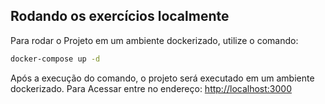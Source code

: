## Rodando os exercícios localmente

Para rodar o Projeto em um ambiente dockerizado, utilize o comando:

```bash
docker-compose up -d 
```

Após a execução do comando, o projeto será executado em um ambiente dockerizado.
Para Acessar entre no endereço: <http://localhost:3000>
